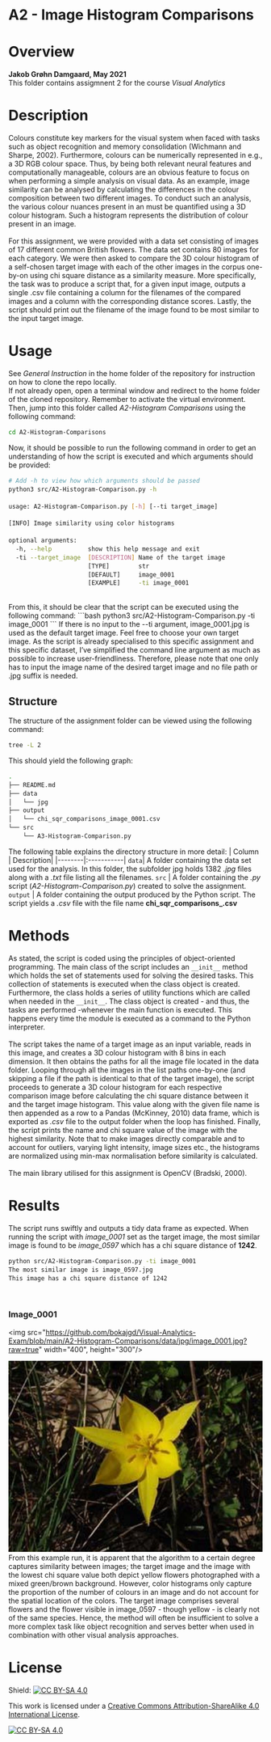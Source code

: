 # A2 - Image Histogram Comparisons

# Overview 

**Jakob Grøhn Damgaard, May 2021** <br/>
This folder contains  assigmnent 2 for the course *Visual Analytics*

# Description
Colours constitute key markers for the visual system when faced with tasks such as object recognition and memory consolidation (Wichmann and Sharpe, 2002). Furthermore, colours can be numerically represented in e.g., a 3D RGB colour space. Thus, by being both relevant neural features and computationally manageable, colours are an obvious feature to focus on when performing a simple analysis on visual data. As an example, image similarity can be analysed by calculating the differences in the colour composition between two different images. To conduct such an analysis, the various colour nuances present in an must be quantified using a 3D colour histogram. Such a histogram represents the distribution of colour present in an image. <br>
<br>
For this assignment, we were provided with a data set consisting of images of 17 different common British flowers. The data set contains 80 images for each category.  We were then asked to compare the 3D colour histogram of a self-chosen target image with each of the other images in the corpus one-by-on using chi square distance as a similarity measure. More specifically, the task was to produce a script that, for a given input image, outputs a single .csv file containing a column for the filenames of the compared images and a column with the corresponding distance scores. Lastly, the script should print out the filename of the image found to be most similar to the input target image.


# Usage
See *General Instruction* in the home folder of the repository for instruction on how to clone the repo locally.
<br>
If not already open, open a terminal window and redirect to the home folder of the cloned repository. Remember to activate the virtual environment. Then, jump into this folder called *A2-Histogram Comparisons* using the following command:
```bash
cd A2-Histogram-Comparisons
```

Now, it should be possible to run the following command in order to get an understanding of how the script is executed and which arguments should be provided:
```bash
# Add -h to view how which arguments should be passed  
python3 src/A2-Histogram-Comparison.py -h

usage: A2-Histogram-Comparison.py [-h] [--ti target_image]

[INFO] Image similarity using color histograms

optional arguments:
  -h, --help          show this help message and exit
  -ti --target_image  [DESCRIPTION] Name of the target image 
                      [TYPE]        str 
                      [DEFAULT]     image_0001 
                      [EXAMPLE]     -ti image_0001
```
<br>
From this, it should be clear that the script can be executed using the following command:
```bash
python3 src/A2-Histogram-Comparison.py -ti image_0001
```
If there is no input to the --ti argument, image_0001.jpg is used as the default target image. Feel free to choose your own target image. As the script is already specialised to this specific assignment and this specific dataset, I’ve simplified the command line argument as much as possible to increase user-friendliness. Therefore, please note that one only has to input the image name of the desired target image and no file path or .jpg suffix is needed.

## Structure
The structure of the assignment folder can be viewed using the following command:
```bash
tree -L 2
```
This should yield the following graph:
```bash
.
├── README.md
├── data
│   └── jpg
├── output
│   └── chi_sqr_comparisons_image_0001.csv
└── src
    └── A3-Histogram-Comparison.py
```
The following table explains the directory structure in more detail:
| Column | Description|
|--------|:-----------|
```data```| A folder containing the data set used for the analysis. In this folder, the subfolder jpg holds 1382 *.jpg* files along with a *.txt* file listing all the filenames.
```src``` | A folder containing the *.py* script (*A2-Histogram-Comparison.py*) created to solve the assignment.
```output``` | A folder containing the output produced by the Python script. The script yields a *.csv* file with the file name **chi_sqr_comparisons_<image name>.csv**

# Methods
As stated, the script is coded using the principles of object-oriented programming. The main class of the script includes an ```__init__``` method which holds the set of statements used for solving the desired tasks. This collection of statements is executed when the class object is created. Furthermore, the class holds a series of utility functions which are called when needed in the ```__init__```.  The class object is created - and thus, the tasks are performed -whenever the main function is executed. This happens every time the module is executed as a command to the Python interpreter.<br>
<br>
The script takes the name of a target image as an input variable, reads in this image, and creates a 3D colour histogram with 8 bins in each dimension. It then obtains the paths for all the image file located in the data folder. Looping through all the images in the list paths one-by-one (and skipping a file if the path is identical to that of the target image), the script proceeds to generate a 3D colour histogram for each respective comparison image before calculating the chi square distance between it and the target image histogram. This value along with the given file name is then appended as a row to a Pandas (McKinney, 2010) data frame, which is exported as *.csv* file to the output folder when the loop has finished. Finally, the script prints the name and chi square value of the image with the highest similarity. Note that to make images directly comparable and to account for outliers, varying light intensity, image sizes etc., the histograms are normalized using min-max normalisation before similarity is calculated.<br>
<br>
The main library utilised for this assignment is OpenCV (Bradski, 2000).

# Results
The script runs swiftly and outputs a tidy data frame as expected. When running the script with *image_0001* set as the target image, the most similar image is found to be *image_0597* which has a chi square distance of **1242**.<br> 
```bash
python src/A2-Histogram-Comparison.py -ti image_0001
The most similar image is image_0597.jpg
This image has a chi square distance of 1242
```
<br>

### Image_0001

<img src="https://github.com/bokajgd/Visual-Analytics-Exam/blob/main/A2-Histogram-Comparisons/data/jpg/image_0001.jpg?raw=true" width="400", height="300"/>

![](data/jpg/image_0597.jpg)
<br>
From this example run, it is apparent that the algorithm to a certain degree captures similarity between images; the target image and the image with the lowest chi square value both depict yellow flowers photographed with a mixed green/brown background. However, color histograms only capture the proportion of the number of colours in an image and do not account for the spatial location of the colors. The target image comprises several flowers and the flower visible in image_0597 - though yellow - is clearly not of the same species. Hence, the method will often be insufficient to solve a more complex task like object recognition and serves better when used in combination with other visual analysis approaches.


# License
Shield: [![CC BY-SA 4.0][cc-by-sa-shield]][cc-by-sa]

This work is licensed under a
[Creative Commons Attribution-ShareAlike 4.0 International License][cc-by-sa].

[![CC BY-SA 4.0][cc-by-sa-image]][cc-by-sa]

[cc-by-sa]: http://creativecommons.org/licenses/by-sa/4.0/
[cc-by-sa-image]: https://licensebuttons.net/l/by-sa/4.0/88x31.png
[cc-by-sa-shield]: https://img.shields.io/badge/License-CC%20BY--SA%204.0-lightgrey.svg

